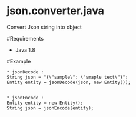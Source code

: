 # json.converter.java

Convert Json string into object

#Requirements

* Java 1.8

#Example
```
* jsonDecode :
String json = "{\"sample\": \"smaple text\"}";
Entity entity = jsonDecode(json, new Entity());


* jsonEncode :
Entity entity = new Entity();
String json = jsonEncode(entity);
```